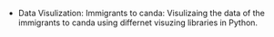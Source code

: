 
* Data Visulization:
Immigrants to canda: Visulizaing the data of the immigrants to canda using differnet visuzing libraries in Python.

